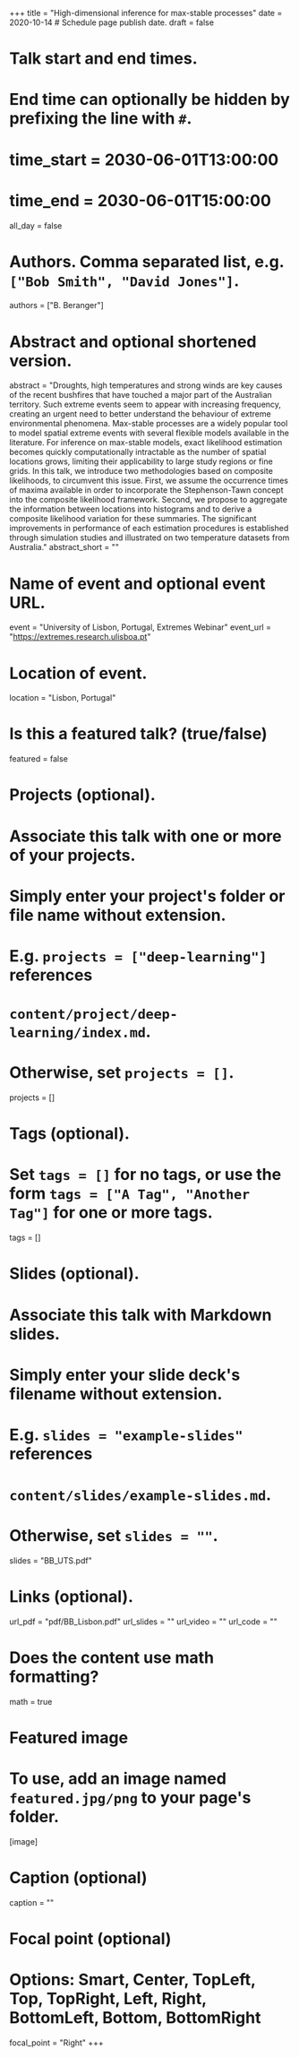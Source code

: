 +++
title = "High-dimensional inference for max-stable processes"
date = 2020-10-14 # Schedule page publish date.
draft = false

# Talk start and end times.
#   End time can optionally be hidden by prefixing the line with `#`.
# time_start = 2030-06-01T13:00:00
# time_end = 2030-06-01T15:00:00
all_day = false

# Authors. Comma separated list, e.g. `["Bob Smith", "David Jones"]`.
authors = ["B. Beranger"]

# Abstract and optional shortened version.
abstract = "Droughts, high temperatures and strong winds are key causes of the recent bushfires that have touched a major part of the Australian territory. Such extreme events seem to appear with increasing frequency, creating an urgent need to better understand the behaviour of extreme environmental phenomena. Max-stable processes are a widely popular tool to model spatial extreme events with several flexible models available in the literature. For inference on max-stable models, exact likelihood estimation becomes quickly computationally intractable as the number of spatial locations grows, limiting their applicability to large study regions or fine grids. In this talk, we introduce two methodologies based on composite likelihoods, to circumvent this issue. First, we assume the occurrence times of maxima available in order to incorporate the Stephenson-Tawn concept into the composite likelihood framework. Second, we propose to aggregate the information between locations into histograms and to derive a composite likelihood variation for these summaries. The significant improvements in performance of each estimation procedures is established through simulation studies and illustrated on two temperature datasets from Australia."
abstract_short = ""

# Name of event and optional event URL.
event = "University of Lisbon, Portugal, Extremes Webinar"
event_url = "https://extremes.research.ulisboa.pt"

# Location of event.
location = "Lisbon, Portugal"

# Is this a featured talk? (true/false)
featured = false

# Projects (optional).
#   Associate this talk with one or more of your projects.
#   Simply enter your project's folder or file name without extension.
#   E.g. `projects = ["deep-learning"]` references 
#   `content/project/deep-learning/index.md`.
#   Otherwise, set `projects = []`.
projects = []

# Tags (optional).
#   Set `tags = []` for no tags, or use the form `tags = ["A Tag", "Another Tag"]` for one or more tags.
tags = []

# Slides (optional).
#   Associate this talk with Markdown slides.
#   Simply enter your slide deck's filename without extension.
#   E.g. `slides = "example-slides"` references 
#   `content/slides/example-slides.md`.
#   Otherwise, set `slides = ""`.
slides = "BB_UTS.pdf"

# Links (optional).
url_pdf = "pdf/BB_Lisbon.pdf"
url_slides = ""
url_video = ""
url_code = ""

# Does the content use math formatting?
math = true

# Featured image
# To use, add an image named `featured.jpg/png` to your page's folder. 
[image]
  # Caption (optional)
  caption = ""

  # Focal point (optional)
  # Options: Smart, Center, TopLeft, Top, TopRight, Left, Right, BottomLeft, Bottom, BottomRight
  focal_point = "Right"
+++
 
